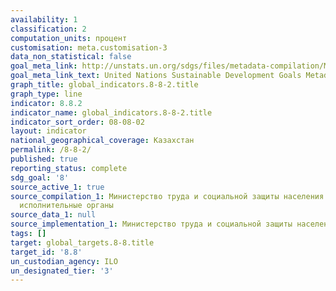 ```yaml
---
availability: 1
classification: 2
computation_units: процент
customisation: meta.customisation-3
data_non_statistical: false
goal_meta_link: http://unstats.un.org/sdgs/files/metadata-compilation/Metadata-Goal-8.pdf
goal_meta_link_text: United Nations Sustainable Development Goals Metadata (pdf 525kB)
graph_title: global_indicators.8-8-2.title
graph_type: line
indicator: 8.8.2
indicator_name: global_indicators.8-8-2.title
indicator_sort_order: 08-08-02
layout: indicator
national_geographical_coverage: Казахстан
permalink: /8-8-2/
published: true
reporting_status: complete
sdg_goal: '8'
source_active_1: true
source_compilation_1: Министерство труда и социальной защиты населения РК, Местные
  исполнительные органы
source_data_1: null
source_implementation_1: Министерство труда и социальной защиты населения РК
tags: []
target: global_targets.8-8.title
target_id: '8.8'
un_custodian_agency: ILO
un_designated_tier: '3'
---
```

